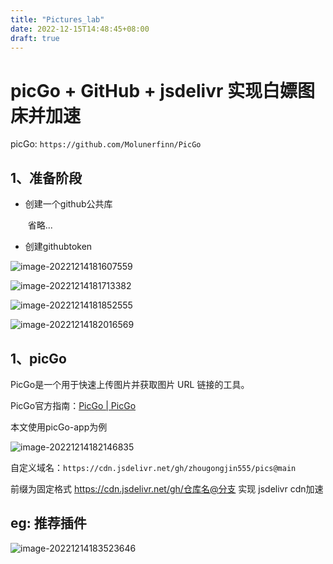 ```yaml
---
title: "Pictures_lab"
date: 2022-12-15T14:48:45+08:00
draft: true
---
```


# picGo + GitHub + jsdelivr 实现白嫖图床并加速

picGo: `https://github.com/Molunerfinn/PicGo`

## 1、准备阶段

- 创建一个github公共库

  ​	省略...

  

- 创建githubtoken

![image-20221214181607559](https://cdn.jsdelivr.net/gh/zhougongjin555/pics@main/images/image-20221214181607559.png)

![image-20221214181713382](https://cdn.jsdelivr.net/gh/zhougongjin555/pics@main/images/image-20221214181713382.png)

![image-20221214181852555](https://cdn.jsdelivr.net/gh/zhougongjin555/pics@main/images/image-20221214181852555.png)

![image-20221214182016569](https://cdn.jsdelivr.net/gh/zhougongjin555/pics@main/images/image-20221214182016569.png)

## 1、picGo

PicGo是一个用于快速上传图片并获取图片 URL 链接的工具。

PicGo官方指南：[PicGo | PicGo](https://link.zhihu.com/?target=https%3A//picgo.github.io/PicGo-Doc/zh/guide/%23%E5%BA%94%E7%94%A8%E6%A6%82%E8%BF%B0)

本文使用picGo-app为例

![image-20221214182146835](https://cdn.jsdelivr.net/gh/zhougongjin555/pics@main/images/image-20221214182146835.png)

自定义域名：`https://cdn.jsdelivr.net/gh/zhougongjin555/pics@main`

前缀为固定格式 https://cdn.jsdelivr.net/gh/仓库名@分支 实现 jsdelivr cdn加速





## eg: 推荐插件

![image-20221214183523646](https://cdn.jsdelivr.net/gh/zhougongjin555/pics@main/images/image-20221214183523646.png) 
